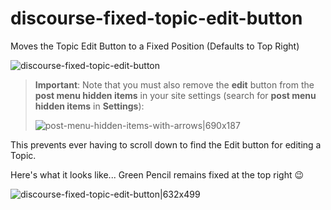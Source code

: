 # discourse-fixed-topic-edit-button
Moves the Topic Edit Button to a Fixed Position (Defaults to Top Right)

![discourse-fixed-topic-edit-button](https://github.com/denvergeeks/discourse-fixed-topic-edit-button/assets/322529/f6d5ba23-98e7-4cc7-b761-12e26bf00f50)


> **Important**: Note that you must also remove the **edit** button from the **post menu hidden items** in your site settings (search for **post menu hidden items** in **Settings**):
> 
> ![post-menu-hidden-items-with-arrows|690x187](upload://8SCqGHFVwTPT9vognFrGDT6mesq.png)


This prevents ever having to scroll down to find the Edit button for editing a Topic.

Here's what it looks like... Green Pencil remains fixed at the top right :wink:

![discourse-fixed-topic-edit-button|632x499](upload://sSYEEJmONxMeYCYZl6S02gLLEVU.jpeg)
